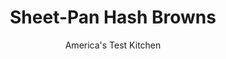 ---
layout: ../../layouts/MarkdownPostLayout.astro
title: Sheet-Pan Hash Browns
author: America's Test Kitchen
pubDate: 2023-03-15
description: "It took 138 pounds of potatoes and more than 40 tests, but we found a better way to make homemade hash browns."
image_url: https://res.cloudinary.com/hksqkdlah/image/upload/ar_1:1,c_fill,dpr_2.0,f_auto,fl_lossy.progressive.strip_profile,g_faces:auto,q_auto:low,w_344/SFS_Sheet-Pan-Hash-Browns-4_ic1inl
tags: ["Side Dishes","Potatoes","Breakfast & Brunch"]
calories: 1765
protein: 4
carbohydrates: 39
fats: 
fiber: 5
ingredients: ["3 pounds, Yukon Gold potatoes, unpeeled","6 tablespoons, extra-virgin olive oil","1 teaspoon, table salt","1/4 teaspoon, pepper"]
serves: 6
time: "1½ hours"
instructions: ["Adjust oven rack to middle position and heat oven to 450 degrees. Fit food processor with shredding disk. Halve or quarter potatoes as needed to fit through processor hopper, then shred potatoes. Transfer potatoes to large bowl and cover with cold water. Let sit for 5 minutes.","One handful at a time, lift potatoes out of water and transfer to colander; discard water. Rinse and dry bowl.","Place one-quarter of shredded potatoes in center of clean dish towel. Gather ends of towel and twist tightly to wring out excess moisture from potatoes. Transfer dried potatoes to now-empty bowl. Repeat 3 more times with remaining potatoes.","Add oil, salt, and pepper to potatoes and toss to combine. Lightly spray 16 by 11-inch rimmed baking sheet with vegetable oil spray. Distribute potatoes in even layer on sheet, but do not pack down. Bake until top of potatoes is spotty brown, 32 to 35 minutes.","Remove sheet from oven. Flip hash browns with metal spatula. Return sheet to oven and continue to bake until deep golden brown on top, 6 to 8 minutes longer. Season with salt and pepper to taste. Serve."]
nutrition: ["956 mg Potassium","129 mg Phosphorus","28 mg Calcium","1 mg Iron","52 mg Magnesium","401 mg Sodium","13 g Fat","2 mg Niacin (B3)","9 g Monounsaturated","1 g Polyunsaturated","44 mg Vitamin C","1 g Saturated","5 g Fiber","36 µg Folate (food)","1 g Sugars","12 µg Vitamin K","179 g Water","39 g Carbs","36 µg Folate equivalent (total)","4 g Protein","1 mg Vitamin E","294 kcal Energy","1765 calories"]
notes: "We prefer to use the shredding disk of a food processor to shred the potatoes, but you can also use the large holes of a box grater. These hash browns are great topped with sliced American cheese, chopped ham, and sauteed onions and peppers."
---